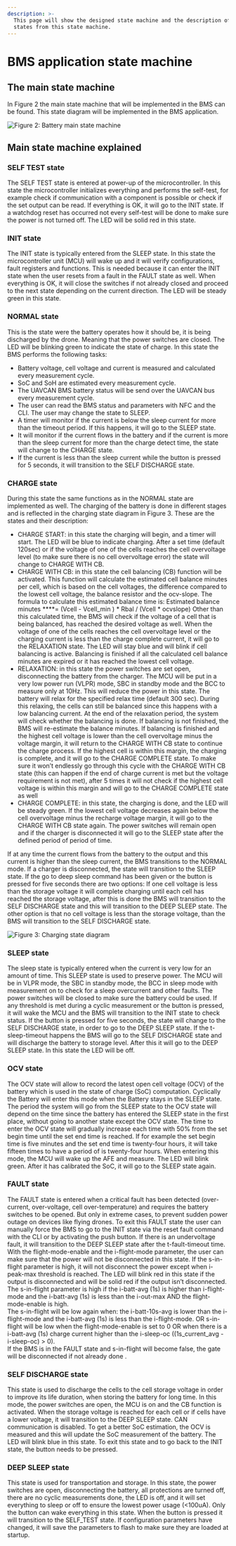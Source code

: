 ```yaml
---
description: >-
  This page will show the designed state machine and the description of the
  states from this state machine.
---
```


# BMS application state machine

## The main state machine

In Figure 2 the main state machine that will be implemented in the BMS can be found. This state diagram will be implemented in the BMS application.

![Figure 2: Battery main state machine](../.gitbook/assets/battery-state-machine%20%283%29.png)

## Main state machine explained

### SELF TEST state

The SELF TEST state is entered at power-up of the microcontroller. In this state the microcontroller initializes everything and performs the self-test, for example check if communication with a component is possible or check if the set output can be read. If everything is OK, it will go to the INIT state. If a watchdog reset has occurred not every self-test will be done to make sure the power is not turned off. The LED will be solid red in this state.

### **INIT** state

The INIT state is typically entered from the SLEEP state. In this state the microcontroller unit \(MCU\) will wake up and it will verify configurations, fault registers and functions. This is needed because it can enter the INIT state when the user resets from a fault in the FAULT state as well. When everything is OK, it will close the switches if not already closed and proceed to the next state depending on the current direction. The LED will be steady green in this state.

### **NORMAL state**

This is the state were the battery operates how it should be, it is being discharged by the drone. Meaning that the power switches are closed. The LED will be blinking green to indicate the state of charge. In this state the BMS performs the following tasks:

* Battery voltage, cell voltage and current is measured and calculated every measurement cycle.
* SoC and SoH are estimated every measurement cycle.
* The UAVCAN BMS battery status will be send over the UAVCAN bus every measurement cycle.
* The user can read the BMS status and parameters with NFC and the CLI. The user may change the state to SLEEP.
* A timer will monitor if the current is below the sleep current for more than the timeout period. If this happens, it will go to the SLEEP state.
* It will monitor if the current flows in the battery and if the current is more than the sleep current for more than the charge detect time, the state will change to the CHARGE state.
* If the current is less than the sleep current while the button is pressed for 5 seconds, it will transition to the SELF DISCHARGE state.

### **CHARGE state**

During this state the same functions as in the NORMAL state are implemented as well. The charging of the battery is done in different stages and is reflected in the charging state diagram in Figure 3. These are the states and their description:

* CHARGE START: in this state the charging will begin, and a timer will start. The LED will be blue to indicate charging. After a set time \(default 120sec\) or if the voltage of one of the cells reaches the cell overvoltage level \(to make sure there is no cell overvoltage error\) the state will change to CHARGE WITH CB. 
* CHARGE WITH CB: in this state the cell balancing \(CB\) function will be activated. This function will calculate the estimated cell balance minutes per cell, which is based on the cell voltages, the difference compared to the lowest cell voltage, the balance resistor and the ocv-slope. The formula to calculate this estimated balance time is:   Estimated balance minutes ****= \(Vcell - Vcell\_min \) \* Rbal / \(Vcell \* ocvslope\)  Other than this calculated time, the BMS will check if the voltage of a cell that is being balanced, has reached the desired voltage as well. When the voltage of one of the cells reaches the cell overvoltage level or the charging current is less than the charge complete current, it will go to the RELAXATION state. The LED will stay blue and will blink if cell balancing is active. Balancing is finished if all the calculated cell balance minutes are expired or it has reached the lowest cell voltage.
* RELAXATION: in this state the power switches are set open, disconnecting the battery from the charger. The MCU will be put in a very low power run \(VLPR\) mode, SBC in standby mode and the BCC to measure only at 10Hz. This will reduce the power in this state. The battery will relax for the specified relax time \(default 300 sec\). During this relaxing, the cells can still be balanced since this happens with a low balancing current. At the end of the relaxation period, the system will check whether the balancing is done. If balancing is not finished, the BMS will re-estimate the balance minutes. If balancing is finished and the highest cell voltage is lower than the cell overvoltage minus the voltage margin, it will return to the CHARGE WITH CB state to continue the charge process. If the highest cell is within this margin, the charging is complete, and it will go to the CHARGE COMPLETE state. To make sure it won’t endlessly go through this cycle with the CHARGE WITH CB state \(this can happen if the end of charge current is met but the voltage requirement is not met\), after 5 times it will not check if the highest cell voltage is within this margin and will go to the CHARGE COMPLETE state as well
* CHARGE COMPLETE: in this state, the charging is done, and the LED will be steady green. If the lowest cell voltage decreases again below the cell overvoltage minus the recharge voltage margin, it will go to the CHARGE WITH CB state again. The power switches will remain open and if the charger is disconnected it will go to the SLEEP state after the defined period of period of time.

If at any time the current flows from the battery to the output and this current is higher than the sleep current, the BMS transitions to the NORMAL mode. If a charger is disconnected, the state will transition to the SLEEP state. If the go to deep sleep command has been given or the button is pressed for five seconds there are two options: If one cell voltage is less than the storage voltage it will complete charging until each cell has reached the storage voltage, after this is done the BMS will transition to the SELF DISCHARGE state and this will transition to the DEEP SLEEP state. The other option is that no cell voltage is less than the storage voltage, than the BMS will transition to the SELF DISCHARGE state.

![Figure 3: Charging state diagram](../.gitbook/assets/charge-state-diagram.trans.png)

### **SLEEP state**

The sleep state is typically entered when the current is very low for an amount of time. This SLEEP state is used to preserve power. The MCU will be in VLPR mode, the SBC in standby mode, the BCC in sleep mode with measurement on to check for a sleep overcurrent and other faults. The power switches will be closed to make sure the battery could be used. If any threshold is met during a cyclic measurement or the button is pressed, it will wake the MCU and the BMS will transition to the INIT state to check status. If the button is pressed for five seconds, the state will change to the SELF DISCHARGE state, in order to go to the DEEP SLEEP state. If the t-sleep-timeout happens the BMS will go to the SELF DISCHARGE state and will discharge the battery to storage level. After this it will go to the DEEP SLEEP state. In this state the LED will be off.

### **OCV state**

The OCV state will allow to record the latest open cell voltage \(OCV\) of the battery which is used in the state of charge \(SoC\) computation. Cyclically the Battery will enter this mode when the Battery stays in the SLEEP state. The period the system will go from the SLEEP state to the OCV state will depend on the time since the battery has entered the SLEEP state in the first place, without going to another state except the OCV state. The time to enter the OCV state will gradually increase each time with 50% from the set begin time until the set end time is reached. If for example the set begin time is five minutes and the set end time is twenty-four hours, it will take fifteen times to have a period of is twenty-four hours. When entering this mode, the MCU will wake up the AFE and measure. The LED will blink green. After it has calibrated the SoC, it will go to the SLEEP state again.

### **FAULT state**

The FAULT state is entered when a critical fault has been detected \(over-current, over-voltage, cell over-temperature\) and requires the battery switches to be opened. But only in extreme cases, to prevent sudden power outage on devices like flying drones. To exit this FAULT state the user can manually force the BMS to go to the INIT state via the reset fault command with the CLI or by activating the push button. If there is an undervoltage fault, it will transition to the DEEP SLEEP state after the t-fault-timeout time. With the flight-mode-enable and the i-flight-mode parameter, the user can make sure that the power will not be disconnected in this state. If the s-in-flight parameter is high, it will not disconnect the power except when i-peak-max threshold is reached. The LED will blink red in this state if the output is disconnected and will be solid red if the output isn’t disconnected.   
The s-in-flight parameter is high if the i-batt-avg \(1s\) is higher than i-flight-mode and the i-batt-avg \(1s\) is less than the i-out-max AND the flight-mode-enable is high.   
The s-in-flight will be low again when: the i-batt-10s-avg is lower than the i-flight-mode and the i-batt-avg \(1s\) is less than the i-flight-mode. OR s-in-flight will be low when the flight-mode-enable is set to 0 OR when there is a i-batt-avg \(1s\) charge current higher than the i-sleep-oc \(\(1s\_current\_avg - i-sleep-oc\) &gt; 0\).  
If the BMS is in the FAULT state and s-in-flight will become false, the gate will be disconnected if not already done.

### **SELF DISCHARGE state**

This state is used to discharge the cells to the cell storage voltage in order to improve its life duration, when storing the battery for long time. In this mode, the power switches are open, the MCU is on and the CB function is activated. When the storage voltage is reached for each cell or if cells have a lower voltage, it will transition to the DEEP SLEEP state. CAN communication is disabled. To get a better SoC estimation, the OCV is measured and this will update the SoC measurement of the battery. The LED will blink blue in this state. To exit this state and to go back to the INIT state, the button needs to be pressed.

### **DEEP SLEEP state**

This state is used for transportation and storage. In this state, the power switches are open, disconnecting the battery, all protections are turned off, there are no cyclic measurements done, the LED is off, and it will set everything to sleep or off to ensure the lowest power usage \(&lt;100uA\). Only the button can wake everything in this state. When the button is pressed it will transition to the SELF\_TEST state. If configuration parameters have changed, it will save the parameters to flash to make sure they are loaded at startup.

